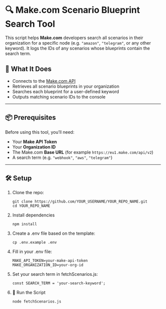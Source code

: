 # 🔍 Make.com Scenario Blueprint Search Tool

This script helps **Make.com** developers search all scenarios in their organization for a specific node (e.g. `"amazon"`, `"telegram"`, or any other keyword). 
It logs the IDs of any scenarios whose blueprints contain the search term.

## 🧠 What It Does

- Connects to the [Make.com API](https://www.make.com/)
- Retrieves all scenario blueprints in your organization
- Searches each blueprint for a user-defined keyword
- Outputs matching scenario IDs to the console

---

## 📦 Prerequisites

Before using this tool, you’ll need:

- Your **Make API Token**
- Your **Organization ID**
- The Make.com **Base URL** (for example `https://eu1.make.com/api/v2`)
- A search term (e.g. `"webhook"`, `"aws"`, `"telegram"`)

---

## 🛠 Setup

1. Clone the repo:
   ```code
   git clone https://github.com/YOUR_USERNAME/YOUR_REPO_NAME.git
   cd YOUR_REPO_NAME

2. Install dependencies
   ```code
   npm install

3. Create a .env file based on the template:
   ```code
   cp .env.example .env

4. Fill in your .env file:
   ```code
   MAKE_API_TOKEN=your-make-api-token
   MAKE_ORGANIZATION_ID=your-org-id

5. Set your search term in fetchScenarios.js:
   ```code
   const SEARCH_TERM = 'your-search-keyword';

6. 🚀 Run the Script
   ```code
   node fetchScenarios.js




